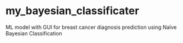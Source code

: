 # my_bayesian_classificater
ML model with GUI for breast cancer diagnosis prediction using Naïve Bayesian Classification
